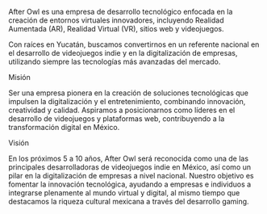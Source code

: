 After Owl es una empresa de desarrollo tecnológico enfocada en la creación de entornos virtuales innovadores, 
incluyendo Realidad Aumentada (AR), Realidad Virtual (VR), sitios web y videojuegos. 

Con raíces en Yucatán, buscamos convertirnos en un referente nacional en el desarrollo 
de videojuegos indie y en la digitalización de empresas, utilizando siempre las tecnologías 
más avanzadas del mercado.

Misión

Ser una empresa pionera en la creación de soluciones tecnológicas que impulsen la digitalización y el entretenimiento, 
combinando innovación, creatividad y calidad. Aspiramos a posicionarnos como líderes en el desarrollo de videojuegos y 
plataformas web, contribuyendo a la transformación digital en México.

Visión

En los próximos 5 a 10 años, After Owl será reconocida como una de las principales 
desarrolladoras de videojuegos indie en México, así como un pilar en la digitalización de empresas a nivel nacional.
Nuestro objetivo es fomentar la innovación tecnológica, ayudando a empresas e individuos a integrarse 
plenamente al mundo virtual y digital, al mismo tiempo que destacamos la riqueza cultural mexicana a través del desarrollo gaming.


